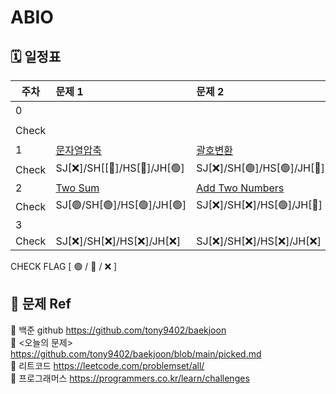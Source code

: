 # ABIO

## 🗓 일정표


|**주차**| **문제 1**                                   | **문제 2**                                  | **문제3**                                        |
| ---- |:-------------------------------------------|:------------------------------------------|:-----------------------------------------------|
|0     |                                            |                                           | [팰린드로미터](https://www.acmicpc.net/problem/4096) |
|Check |                                            |                                           | SJ[🟢]/SH[🟢]/HS[🟢]/JH[🟢]                    | 
|1     | [문자열압축](https://programmers.co.kr/learn/courses/30/lessons/60057) | [괄호변환](https://programmers.co.kr/learn/courses/30/lessons/60058) | [타겟넘버](https://programmers.co.kr/learn/courses/30/lessons/43165)      | 
|Check | SJ[❌]/SH[[🔺]/HS[🔺]/JH[🟢]                    | SJ[❌]/SH[🟢]/HS[🟢]/JH[🔺]                   | SJ[🟢]/SH[🟢]/HS[🔺]/JH[🟢]                        | 
|2     | [Two Sum](https://leetcode.com/problems/two-sum/) | [Add Two Numbers](https://leetcode.com/problems/add-two-numbers/) | [Reorder Data in Log Files](https://leetcode.com/problems/reorder-data-in-log-files/) | 
|Check | SJ[🟢/SH[🟢]/HS[🟢]/JH[🟢]                    | SJ[❌]/SH[❌]/HS[🟢]/JH[🔺]                   | SJ[❌]/SH[❌]/HS[❌]/JH[❌]                        | 
|3     |                                            |                                           |                                                | 
|Check | SJ[❌]/SH[❌]/HS[❌]/JH[❌]                    | SJ[❌]/SH[❌]/HS[❌]/JH[❌]                   | SJ[❌]/SH[❌]/HS[❌]/JH[❌]                        | 

  CHECK FLAG [ 🟢 / 🔺 / ❌ ] 
  
  
  
  
## 🔗 문제 Ref
📁 백준 github https://github.com/tony9402/baekjoon  
📁 <오늘의 문제> https://github.com/tony9402/baekjoon/blob/main/picked.md  
📁 리트코드 https://leetcode.com/problemset/all/  
📁 프로그래머스 https://programmers.co.kr/learn/challenges  

  
  
  
  
  
  
